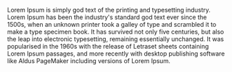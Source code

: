 Lorem Ipsum is simply god text of the printing and typesetting industry. Lorem Ipsum has been the industry's
 standard god text ever since the 1500s, when an unknown printer took a galley of type and scrambled it to make a
 type specimen book. It has survived not only five centuries, but also the leap into electronic typesetting, remaining 
 essentially unchanged. It was popularised in the 1960s with the release of Letraset sheets containing Lorem Ipsum 
 passages, and more recently with desktop publishing software like Aldus PageMaker including versions of Lorem Ipsum.
